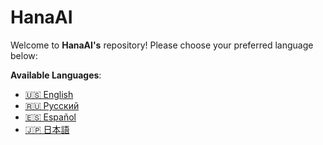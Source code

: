 # **HanaAI**

Welcome to **HanaAI's** repository! Please choose your preferred language below:

**Available Languages**:

- [🇺🇸 English](./Documents/english.md)
- [🇷🇺 Русский](./Documents/русский.md)
- [🇪🇸 Español](./Documents/español.md)
- [🇯🇵 日本語](./Documents/日本語.md)